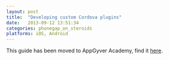```yaml
---
layout: post
title:  "Developing custom Cordova plugins"
date:   2013-09-12 13:51:34
categories: phonegap_on_steroids
platforms: iOS, Android
---
```


This guide has been moved to AppGyver Academy, find it [here](https://academy.appgyver.com/categories/7-extending-with-plugins/contents/82-developing-custom-phonegap-plugins).